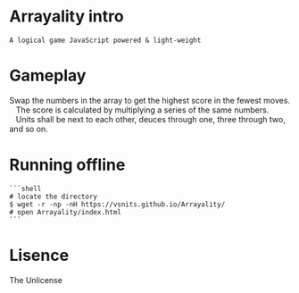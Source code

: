 

# Arrayality intro
    A logical game JavaScript powered & light-weight

# Gameplay
   Swap the numbers in the array to get the highest score in the fewest moves. <br>
   The score is calculated by multiplying a series of the same numbers. <br>
   Units shall be next to each other, deuces through one, three through two, and so on.
   
# Running offline
     
    ```shell
    # locate the directory
    $ wget -r -np -nH https://vsnits.github.io/Arrayality/
    # open Arrayality/index.html
    ```

 # Lisence
   The Unlicense
   